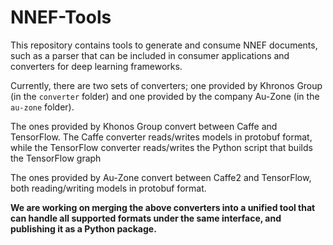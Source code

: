 # NNEF-Tools

This repository contains tools to generate and consume NNEF documents, such as a parser that can be included in consumer applications and converters for deep learning frameworks.

Currently, there are two sets of converters; one provided by Khronos Group (in the `converter` folder) and one provided by the company Au-Zone (in the `au-zone` folder).

The ones provided by Khonos Group convert between Caffe and TensorFlow. The Caffe converter reads/writes models in protobuf format, while the TensorFlow converter reads/writes the Python script that builds the TensorFlow graph

The ones provided by Au-Zone convert between Caffe2 and TensorFlow, both reading/writing models in protobuf format.

**We are working on merging the above converters into a unified tool that can handle all supported formats under the same interface, and publishing it as a Python package.**

